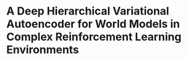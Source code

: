 # A Deep Hierarchical Variational Autoencoder for World Models in Complex Reinforcement Learning Environments

